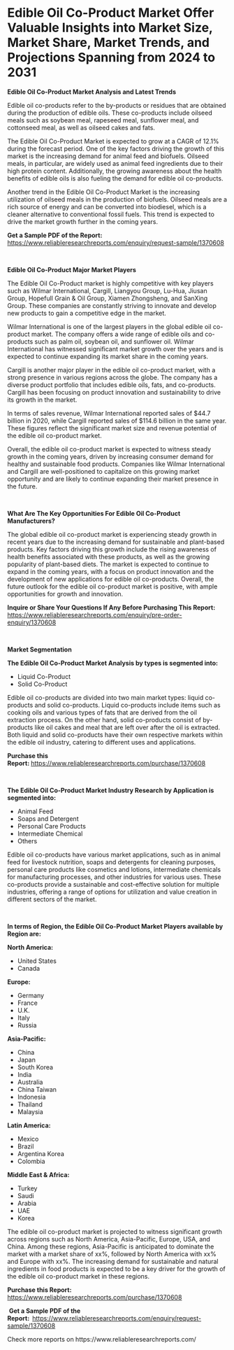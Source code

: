 <p><h1>Edible Oil Co-Product Market Offer Valuable Insights into Market Size, Market Share, Market Trends, and Projections Spanning from 2024 to 2031</h1></p><p><strong>Edible Oil Co-Product Market Analysis and Latest Trends</strong></p>
<p><p>Edible oil co-products refer to the by-products or residues that are obtained during the production of edible oils. These co-products include oilseed meals such as soybean meal, rapeseed meal, sunflower meal, and cottonseed meal, as well as oilseed cakes and fats.</p><p>The Edible Oil Co-Product Market is expected to grow at a CAGR of 12.1% during the forecast period. One of the key factors driving the growth of this market is the increasing demand for animal feed and biofuels. Oilseed meals, in particular, are widely used as animal feed ingredients due to their high protein content. Additionally, the growing awareness about the health benefits of edible oils is also fueling the demand for edible oil co-products.</p><p>Another trend in the Edible Oil Co-Product Market is the increasing utilization of oilseed meals in the production of biofuels. Oilseed meals are a rich source of energy and can be converted into biodiesel, which is a cleaner alternative to conventional fossil fuels. This trend is expected to drive the market growth further in the coming years.</p></p>
<p><strong>Get a Sample PDF of the Report:&nbsp;</strong> <a href="https://www.reliableresearchreports.com/enquiry/request-sample/1370608">https://www.reliableresearchreports.com/enquiry/request-sample/1370608</a></p>
<p>&nbsp;</p>
<p><strong>Edible Oil Co-Product Major Market Players</strong></p>
<p><p>The Edible Oil Co-Product market is highly competitive with key players such as Wilmar International, Cargill, Liangyou Group, Lu-Hua, Jiusan Group, Hopefull Grain & Oil Group, Xiamen Zhongsheng, and SanXing Group. These companies are constantly striving to innovate and develop new products to gain a competitive edge in the market.</p><p>Wilmar International is one of the largest players in the global edible oil co-product market. The company offers a wide range of edible oils and co-products such as palm oil, soybean oil, and sunflower oil. Wilmar International has witnessed significant market growth over the years and is expected to continue expanding its market share in the coming years.</p><p>Cargill is another major player in the edible oil co-product market, with a strong presence in various regions across the globe. The company has a diverse product portfolio that includes edible oils, fats, and co-products. Cargill has been focusing on product innovation and sustainability to drive its growth in the market.</p><p>In terms of sales revenue, Wilmar International reported sales of $44.7 billion in 2020, while Cargill reported sales of $114.6 billion in the same year. These figures reflect the significant market size and revenue potential of the edible oil co-product market.</p><p>Overall, the edible oil co-product market is expected to witness steady growth in the coming years, driven by increasing consumer demand for healthy and sustainable food products. Companies like Wilmar International and Cargill are well-positioned to capitalize on this growing market opportunity and are likely to continue expanding their market presence in the future.</p></p>
<p>&nbsp;</p>
<p><strong>What Are The Key Opportunities For Edible Oil Co-Product Manufacturers?</strong></p>
<p><p>The global edible oil co-product market is experiencing steady growth in recent years due to the increasing demand for sustainable and plant-based products. Key factors driving this growth include the rising awareness of health benefits associated with these products, as well as the growing popularity of plant-based diets. The market is expected to continue to expand in the coming years, with a focus on product innovation and the development of new applications for edible oil co-products. Overall, the future outlook for the edible oil co-product market is positive, with ample opportunities for growth and innovation.</p></p>
<p><strong>Inquire or Share Your Questions If Any Before Purchasing This Report:</strong> <a href="https://www.reliableresearchreports.com/enquiry/pre-order-enquiry/1370608">https://www.reliableresearchreports.com/enquiry/pre-order-enquiry/1370608</a></p>
<p>&nbsp;</p>
<p><strong>Market Segmentation</strong></p>
<p><strong>The Edible Oil Co-Product Market Analysis by types is segmented into:</strong></p>
<p><ul><li>Liquid Co-Product</li><li>Solid Co-Product</li></ul></p>
<p><p>Edible oil co-products are divided into two main market types: liquid co-products and solid co-products. Liquid co-products include items such as cooking oils and various types of fats that are derived from the oil extraction process. On the other hand, solid co-products consist of by-products like oil cakes and meal that are left over after the oil is extracted. Both liquid and solid co-products have their own respective markets within the edible oil industry, catering to different uses and applications.</p></p>
<p><strong>Purchase this Report:&nbsp;</strong><a href="https://www.reliableresearchreports.com/purchase/1370608">https://www.reliableresearchreports.com/purchase/1370608</a></p>
<p>&nbsp;</p>
<p><strong>The Edible Oil Co-Product Market Industry Research by Application is segmented into:</strong></p>
<p><ul><li>Animal Feed</li><li>Soaps and Detergent</li><li>Personal Care Products</li><li>Intermediate Chemical</li><li>Others</li></ul></p>
<p><p>Edible oil co-products have various market applications, such as in animal feed for livestock nutrition, soaps and detergents for cleaning purposes, personal care products like cosmetics and lotions, intermediate chemicals for manufacturing processes, and other industries for various uses. These co-products provide a sustainable and cost-effective solution for multiple industries, offering a range of options for utilization and value creation in different sectors of the market.</p></p>
<p>&nbsp;</p>
<p><strong>In terms of Region, the Edible Oil Co-Product Market Players available by Region are:</strong></p>
<p>
    <p> <strong> North America: </strong>
        <ul>
            <li>United States</li>
            <li>Canada</li>
        </ul>
        </p> 
    <p> <strong> Europe: </strong>
        <ul>
            <li>Germany</li>
            <li>France</li>
            <li>U.K.</li>
            <li>Italy</li>
            <li>Russia</li>
        </ul>
        </p> 
    <p> <strong> Asia-Pacific: </strong>
        <ul>
            <li>China</li>
            <li>Japan</li>
            <li>South Korea</li>
            <li>India</li>
            <li>Australia</li>
            <li>China Taiwan</li>
            <li>Indonesia</li>
            <li>Thailand</li>
            <li>Malaysia</li>
        </ul>
        </p> 
    <p> <strong> Latin America: </strong>
        <ul>
            <li>Mexico</li>
            <li>Brazil</li>
            <li>Argentina Korea</li>
            <li>Colombia</li>
        </ul>
        </p> 
    <p> <strong> Middle East & Africa: </strong>
        <ul>
            <li>Turkey</li>
            <li>Saudi</li>
            <li>Arabia</li>
            <li>UAE</li>
            <li>Korea</li>
        </ul>
    </p>
    </p>
<p><p>The edible oil co-product market is projected to witness significant growth across regions such as North America, Asia-Pacific, Europe, USA, and China. Among these regions, Asia-Pacific is anticipated to dominate the market with a market share of xx%, followed by North America with xx% and Europe with xx%. The increasing demand for sustainable and natural ingredients in food products is expected to be a key driver for the growth of the edible oil co-product market in these regions.</p></p>
<p><strong>Purchase this Report: </strong><a href="https://www.reliableresearchreports.com/purchase/1370608">https://www.reliableresearchreports.com/purchase/1370608</a></p>
<p>&nbsp;<strong>Get a Sample PDF of the Report:&nbsp;&nbsp;</strong><a href="https://www.reliableresearchreports.com/enquiry/request-sample/1370608">https://www.reliableresearchreports.com/enquiry/request-sample/1370608</a></p>
<p><strong></strong></p>
<p>Check more reports on https://www.reliableresearchreports.com/</p>